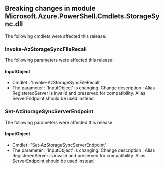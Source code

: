 ## Breaking changes in module Microsoft.Azure.PowerShell.Cmdlets.StorageSync.dll

 The following cmdlets were affected this release:




### **Invoke-AzStorageSyncFileRecall**
The following parameters were affected this release:
#### **InputObject**
 - Cmdlet : 'Invoke-AzStorageSyncFileRecall'
 - The parameter : 'InputObject' is changing.
	Change description : Alias RegisteredServer is invalid and preserved for compatibility. Alias ServerEndpoint should be used instead





### **Set-AzStorageSyncServerEndpoint**
The following parameters were affected this release:
#### **InputObject**
 - Cmdlet : 'Set-AzStorageSyncServerEndpoint'
 - The parameter : 'InputObject' is changing.
	Change description : Alias RegisteredServer is invalid and preserved for compatibility. Alias ServerEndpoint should be used instead




